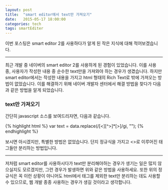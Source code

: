 ```yaml
---
layout: post
title:  "smart editor에서 text만 가져오기"
date:   2015-05-17 18:00:00
categories: tech
tags: smartEditer
---
```


이번 포스팅은 smart editor 2를 사용하다가 알게 된 작은 지식에 대해 적어보겠습니다.

---

최근 개발 중 네이버의 smart editor 2를 사용하게 된 경험이 있었습니다.
이를 사용 중, 사용자가 작성한 내용 중 순수한 text만을 가져와야 하는 경우가 생겼습니다.
하지만 smart editor에서는 작성한 내용을 가지고 html 형태의 Rich Text로 밖에 가져오는 방법이 없었습니다. 이를 해결하기 위해 네이버 개발자 센터에서 해결 방법을 찾다가 다음과 같은 방법을 알게 되었습니다.

### text만 가져오기

간단히 javascript 소스를 보여드리자면, 다음과 같습니다.

{% highlight html %}
    var text = data.replace(/[<][^>]*[>]/gi, "");
{% endhighlight %}
  
보시면 아시겠지만, 특별한 방법은 없었습니다. 단지 정규식을 가지고 <>로 이루어진 태그들만 분리하는 방법입니다. 
 
---

저처럼 smart editor를 사용하시다가 text만 분리해야하는 경우가 생기는 일은 많지 않으실지도 모르겠지만, 그런 경우가 발생하면 위와 같은 방법을 사용하세요. 또한 위의 정규식은 꼭 이런 상황이 아니어도 html에서 태그를 제외한 text만 분리하는 데도 사용할 수 있으므로, 웹 개발 종종 사용하는 경우가 생길 것이라고 생각합니다.